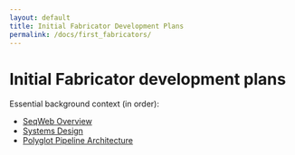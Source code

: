 ```yaml
---
layout: default
title: Initial Fabricator Development Plans
permalink: /docs/first_fabricators/
---
```


# Initial Fabricator development plans

Essential background context (in order):
- [SeqWeb Overview](seqweb_overview)
- [Systems Design](systems_design)
- [Polyglot Pipeline Architecture](polyglot_pipeline)

